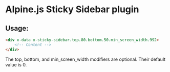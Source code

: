 # Alpine.js Sticky Sidebar plugin

## Usage:

```html
<div x-data x-sticky-sidebar.top.80.bottom.50.min_screen_width.992>
    <!-- Content -->
</div>
```

The top, bottom, and min_screen_width modifiers are optional. Their default value is 0.
